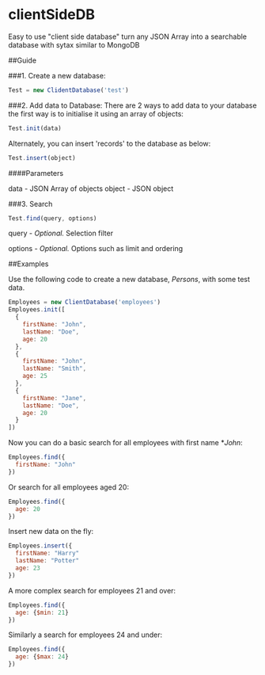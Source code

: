# clientSideDB

Easy to use "client side database" turn any JSON Array into a searchable database with sytax similar to MongoDB

##Guide

###1. Create a new database:

```javascript
Test = new ClidentDatabase('test')
```

###2. Add data to Database:
There are 2 ways to add data to your database the first way is to initialise it using an array of objects:
```javascript
Test.init(data)
```
Alternately, you can insert 'records' to the database as below:
```javascript
Test.insert(object)
```

####Parameters

data - JSON Array of objects
object - JSON object

###3. Search

```javascript
Test.find(query, options)
```

query - *Optional.* Selection filter

options - *Optional.* Options such as limit and ordering

##Examples

Use the following code to create a new database, *Persons*, with some test data.

```javascript
Employees = new ClientDatabase('employees')
Employees.init([
  {
    firstName: "John",
    lastName: "Doe",
    age: 20
  },
  {
    firstName: "John",
    lastName: "Smith",
    age: 25
  },
  {
    firstName: "Jane",
    lastName: "Doe",
    age: 20
  }
])
```

Now you can do a basic search for all employees with first name **John*:

```javascript
Employees.find({
  firstName: "John"
})
```

Or search for all employees aged 20:

```javascript
Employees.find({
  age: 20
})
```

Insert new data on the fly:

```javascript
Employees.insert({
  firstName: "Harry"
  lastName: "Potter"
  age: 23
})
```

A more complex search for employees 21 and over:

```javascript
Employees.find({
  age: {$min: 21}
})
```

Similarly a search for employees 24 and under:

```javascript
Employees.find({
  age: {$max: 24}
})
```

